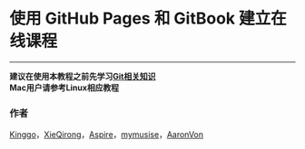 使用 GitHub Pages 和 GitBook 建立在线课程
============
---
  
**建议在使用本教程之前先学习[Git相关知识](http://git-scm.com/book/zh/v2)**   
**Mac用户请参考Linux相应教程**

### 作者
[Kinggo](https://github.com/kinggolzu)，[XieQirong](https://github.com/XieQirong)，[Aspire](https://prettyxw.com)，[mymusise](https://github.com/mymusise)，[AaronVon](https://github.com/AaronVon)